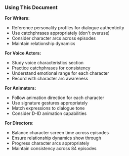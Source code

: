 ### Using This Document

**For Writers:**

- Reference personality profiles for dialogue authenticity
- Use catchphrases appropriately (don't overuse)
- Consider character arcs across episodes
- Maintain relationship dynamics

**For Voice Actors:**

- Study voice characteristics section
- Practice catchphrases for consistency
- Understand emotional range for each character
- Record with character arc awareness

**For Animators:**

- Follow animation direction for each character
- Use signature gestures appropriately
- Match expressions to dialogue tone
- Consider D-ID animation capabilities

**For Directors:**

- Balance character screen time across episodes
- Ensure relationship dynamics show through
- Progress character arcs appropriately
- Maintain consistency across 84 episodes
